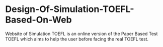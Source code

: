 # Design-Of-Simulation-TOEFL-Based-On-Web
Website of Simulation TOEFL is an online version of the Paper Based Test TOEFL which aims to help the user before facing the real TOEFL test. 
